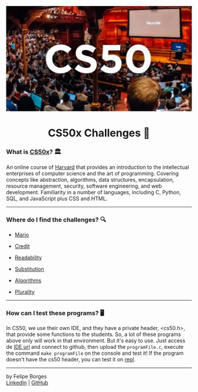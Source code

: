 <div align="center">
	<a href="https://online-learning.harvard.edu/course/cs50-introduction-computer-science?delta=0" target="_blank">
		<img src="/.github/cs50img.jpg" alt="cs50"/>
	</a>
</div>

<div align="center">
	<h1>CS50x Challenges 💾</h1>
</div>

### What is <a href="https://online-learning.harvard.edu/course/cs50-introduction-computer-science?delta=0" target="_blank">CS50x</a>? 🏛️
An online course of [Harvard](https://online-learning.harvard.edu/) that provides an introduction to the intellectual enterprises of computer science and the art of programming. Covering concepts like abstraction, algorithms, data structures, encapsulation, resource management, security, software engineering, and web development. Familiarity in a number of languages, including C, Python, SQL, and JavaScript plus CSS and HTML.
<hr>

### Where do I find the challenges? 🔍
- [Mario](/mario)

- [Credit](/credit)

- [Readability](/readability)

- [Substitution](/substitution)

- [Algorithms](/algorithms)

- [Plurality](/plurality)
<hr>

### How can I test these programs? 🖥
In CS50, we use their own IDE, and they have a private header, <cs50.h>, that provide some functions to the students. So, a lot of these programs above only will work in that environment. But it's easy to use. Just access de [IDE url](https://ide.cs50.io/) and connect to github, then upload the `programFile.c`, execute the command `make programFile` on the console and test it! If the program doesn't have the cs50 header, you can test it on [repl](https://repl.it/languages/c).
<hr>

by Felipe Borges<br>
[LinkedIn](https://www.linkedin.com/in/felipejsborges) | [GitHub](https://github.com/felipejsborges)
